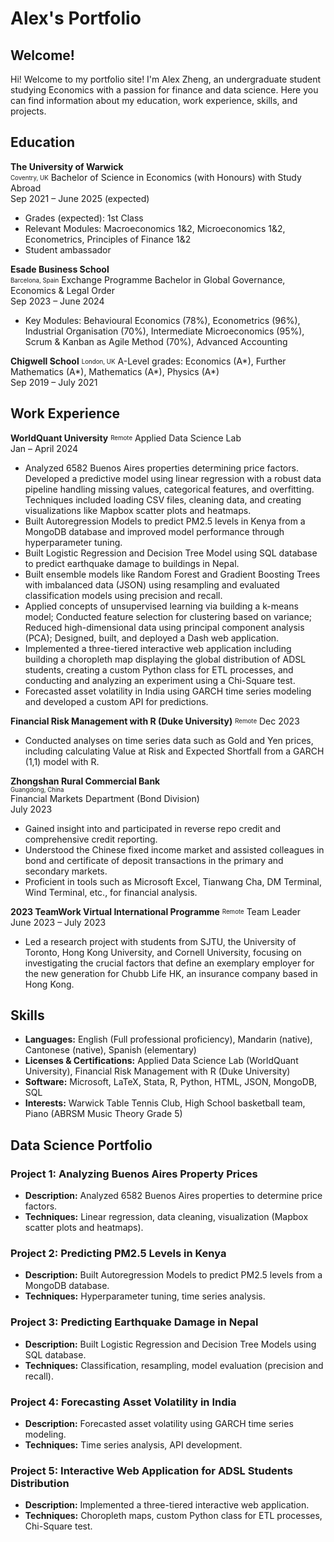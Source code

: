 # Alex's Portfolio

## Welcome!

Hi! Welcome to my portfolio site! I'm Alex Zheng, an undergraduate student studying Economics with a passion for finance and data science. Here you can find information about my education, work experience, skills, and projects.

## Education

**The University of Warwick**       
<sub><sup>Coventry, UK</sup></sub>
Bachelor of Science in Economics (with Honours) with Study Abroad  
Sep 2021 – June 2025 (expected)  
- Grades (expected): 1st Class
- Relevant Modules: Macroeconomics 1&2, Microeconomics 1&2, Econometrics, Principles of Finance 1&2
- Student ambassador

**Esade Business School**  
<sub><sup>Barcelona, Spain</sup></sub>
Exchange Programme Bachelor in Global Governance, Economics & Legal Order  
Sep 2023 – June 2024  
- Key Modules: Behavioural Economics (78%), Econometrics (96%), Industrial Organisation (70%), Intermediate Microeconomics (95%), Scrum & Kanban as Agile Method (70%), Advanced Accounting

**Chigwell School**
<sub><sup>London, UK</sup></sub>
A-Level grades: Economics (A*), Further Mathematics (A*), Mathematics (A*), Physics (A*)  
Sep 2019 – July 2021

## Work Experience

**WorldQuant University**
<sub><sup>Remote</sup></sub>
Applied Data Science Lab  
Jan – April 2024  
- Analyzed 6582 Buenos Aires properties determining price factors. Developed a predictive model using linear regression with a robust data pipeline handling missing values, categorical features, and overfitting. Techniques included loading CSV files, cleaning data, and creating visualizations like Mapbox scatter plots and heatmaps.
- Built Autoregression Models to predict PM2.5 levels in Kenya from a MongoDB database and improved model performance through hyperparameter tuning.
- Built Logistic Regression and Decision Tree Model using SQL database to predict earthquake damage to buildings in Nepal.
- Built ensemble models like Random Forest and Gradient Boosting Trees with imbalanced data (JSON) using resampling and evaluated classification models using precision and recall.
- Applied concepts of unsupervised learning via building a k-means model; Conducted feature selection for clustering based on variance; Reduced high-dimensional data using principal component analysis (PCA); Designed, built, and deployed a Dash web application.
- Implemented a three-tiered interactive web application including building a choropleth map displaying the global distribution of ADSL students, creating a custom Python class for ETL processes, and conducting and analyzing an experiment using a Chi-Square test.
- Forecasted asset volatility in India using GARCH time series modeling and developed a custom API for predictions.

**Financial Risk Management with R (Duke University)**
<sub><sup>Remote</sup></sub>
Dec 2023  
- Conducted analyses on time series data such as Gold and Yen prices, including calculating Value at Risk and Expected Shortfall from a GARCH (1,1) model with R.

**Zhongshan Rural Commercial Bank**   
<sub><sup>Guangdong, China</sup></sub>  
Financial Markets Department (Bond Division)  
July 2023  
- Gained insight into and participated in reverse repo credit and comprehensive credit reporting.
- Understood the Chinese fixed income market and assisted colleagues in bond and certificate of deposit transactions in the primary and secondary markets.
- Proficient in tools such as Microsoft Excel, Tianwang Cha, DM Terminal, Wind Terminal, etc., for financial analysis.

**2023 TeamWork Virtual International Programme**
<sub><sup>Remote</sup></sub>
Team Leader  
June 2023 – July 2023  
- Led a research project with students from SJTU, the University of Toronto, Hong Kong University, and Cornell University, focusing on investigating the crucial factors that define an exemplary employer for the new generation for Chubb Life HK, an insurance company based in Hong Kong.

## Skills

- **Languages:** English (Full professional proficiency), Mandarin (native), Cantonese (native), Spanish (elementary)
- **Licenses & Certifications:** Applied Data Science Lab (WorldQuant University), Financial Risk Management with R (Duke University)
- **Software:** Microsoft, LaTeX, Stata, R, Python, HTML, JSON, MongoDB, SQL
- **Interests:** Warwick Table Tennis Club, High School basketball team, Piano (ABRSM Music Theory Grade 5)

## Data Science Portfolio

### Project 1: Analyzing Buenos Aires Property Prices
- **Description:** Analyzed 6582 Buenos Aires properties to determine price factors.
- **Techniques:** Linear regression, data cleaning, visualization (Mapbox scatter plots and heatmaps).

### Project 2: Predicting PM2.5 Levels in Kenya
- **Description:** Built Autoregression Models to predict PM2.5 levels from a MongoDB database.
- **Techniques:** Hyperparameter tuning, time series analysis.

### Project 3: Predicting Earthquake Damage in Nepal
- **Description:** Built Logistic Regression and Decision Tree Models using SQL database.
- **Techniques:** Classification, resampling, model evaluation (precision and recall).

### Project 4: Forecasting Asset Volatility in India
- **Description:** Forecasted asset volatility using GARCH time series modeling.
- **Techniques:** Time series analysis, API development.

### Project 5: Interactive Web Application for ADSL Students Distribution
- **Description:** Implemented a three-tiered interactive web application.
- **Techniques:** Choropleth maps, custom Python class for ETL processes, Chi-Square test.
